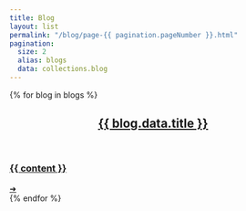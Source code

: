 ```yaml
---
title: Blog
layout: list
permalink: "/blog/page-{{ pagination.pageNumber }}.html"
pagination:
  size: 2
  alias: blogs
  data: collections.blog
---
```


{% for blog in blogs %}
<article class="list">
<a href="{{ blog.url }}">
<header class="list-header">
<h2>{{ blog.data.title }}</h2>
</header>
<section class="list-content">
<h3>
{{ content }}
</h3>
<div class="read-more">➜</div>
</section>
</a>
</article>
{% endfor %}
